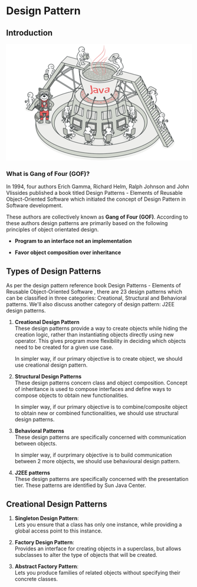 # Design Pattern
## Introduction
![img.png](../Assets/design_pattern_1.png)

### What is Gang of Four (GOF)?
In 1994, four authors Erich Gamma, Richard Helm, Ralph Johnson and John Vlissides published a book titled Design Patterns - Elements of Reusable Object-Oriented Software which initiated the concept of Design Pattern in Software development.

These authors are collectively known as **Gang of Four (GOF)**. According to these authors design patterns are primarily based on the following principles of object orientated design.

* **Program to an interface not an implementation**

* **Favor object composition over inheritance**

## Types of Design Patterns
As per the design pattern reference book Design Patterns - Elements of Reusable Object-Oriented Software , there are 23 design patterns which can be classified in three categories: Creational, Structural and Behavioral patterns. We'll also discuss another category of design pattern: J2EE design patterns.

1. **Creational Design Pattern**  
These design patterns provide a way to create objects while hiding the creation logic, rather than instantiating objects directly using new operator. This gives program more flexibility in deciding which objects need to be created for a given use case.  

    
    In simpler way, if our primary objective is to create object, we should use creational design pattern.  


2. **Structural Design Patterns**  
   These design patterns concern class and object composition. Concept of inheritance is used to compose interfaces and define ways to compose objects to obtain new functionalities.  


    In simpler way, if our primary objective is to combine/composite object to obtain new or combined functionalities, we should use structural design patterns.

3. **Behavioral Patterns**  
   These design patterns are specifically concerned with communication between objects.  

   
    In simpler way, if ourprimary objective is to build communication between 2 more objects, we should use behavioural design pattern.

4. **J2EE patterns**  
   These design patterns are specifically concerned with the presentation tier. These patterns are identified by Sun Java Center.

## Creational Design Patterns
1. **Singleton Design Pattern**:  
   Lets you ensure that a class has only one instance, while providing a global access point to this instance.  


2. **Factory Design Pattern**:  
   Provides an interface for creating objects in a superclass, but allows subclasses to alter the type of objects that will be created.  


3. **Abstract Factory Pattern**:  
   Lets you produce families of related objects without specifying their concrete classes.

   


